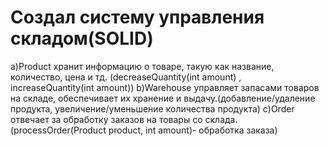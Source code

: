 # Создал систему управления складом(SOLID)
a)Product хранит информацию о товаре, такую как название, количество, цена и тд. (decreaseQuantity(int amount) , increaseQuantity(int amount))
b)Warehouse управляет запасами товаров на складе, обеспечивает их хранение и выдачу.(добавление/удаление продукта, увеличение/уменьшение количества продукта)
c)Order отвечает за обработку заказов на товары со склада. (processOrder(Product product, int amount)- обработка заказа)
